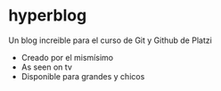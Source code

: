 # hyperblog
Un blog increible para el curso de Git y Github de Platzi

* Creado por el mismísimo
* As seen on tv
* Disponible para grandes y chicos